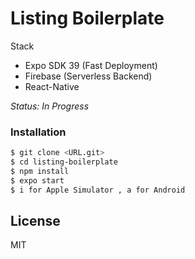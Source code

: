 # Listing Boilerplate

Stack

  - Expo SDK 39 (Fast Deployment)
  - Firebase (Serverless Backend)
  - React-Native

*Status: In Progress*
### Installation

```sh
$ git clone <URL.git>
$ cd listing-boilerplate
$ npm install
$ expo start
$ i for Apple Simulator , a for Android
```
License
----

MIT
